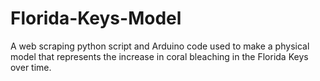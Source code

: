 # Florida-Keys-Model
A web scraping python script and Arduino code used to make a physical model that represents the increase in coral bleaching in the Florida Keys over time.
